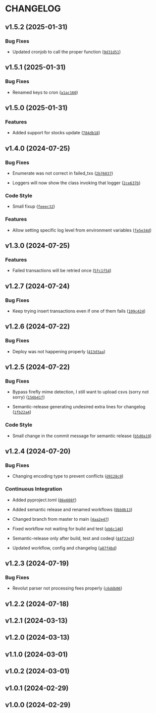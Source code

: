 # CHANGELOG


## v1.5.2 (2025-01-31)

### Bug Fixes

- Updated cronjob to call the proper function
  ([`9d31d51`](https://github.com/dbtdsilva/firefly-sync-cli/commit/9d31d51d3d987608386f56e22dbad05cd32228d1))


## v1.5.1 (2025-01-31)

### Bug Fixes

- Renamed keys to cron
  ([`a1ac160`](https://github.com/dbtdsilva/firefly-sync-cli/commit/a1ac160c0242d0e0e69d401242caf424dfe6bd74))


## v1.5.0 (2025-01-31)

### Features

- Added support for stocks update
  ([`784db18`](https://github.com/dbtdsilva/firefly-sync-cli/commit/784db1824cccc67ffc5cfd34c62445169deb504c))


## v1.4.0 (2024-07-25)

### Bug Fixes

- Enumerate was not correct in failed_txs
  ([`2b76037`](https://github.com/dbtdsilva/firefly-sync-cli/commit/2b7603799bdef4d24ab1ded8352895780491e2ec))

- Loggers will now show the class invoking that logger
  ([`2ce637b`](https://github.com/dbtdsilva/firefly-sync-cli/commit/2ce637ba95c2bd9e7a0749b5ee28259077f9bbd4))

### Code Style

- Small fixup
  ([`feeec32`](https://github.com/dbtdsilva/firefly-sync-cli/commit/feeec327ca56d96955cf8a1027f355ed5b0d2f4d))

### Features

- Allow setting specific log level from environment variables
  ([`fe5e34d`](https://github.com/dbtdsilva/firefly-sync-cli/commit/fe5e34d6b99233f51af49e82fabeffd8889aaa20))


## v1.3.0 (2024-07-25)

### Features

- Failed transactions will be retried once
  ([`5fc1f54`](https://github.com/dbtdsilva/firefly-sync-cli/commit/5fc1f548f46ce1e8b530a51f50250d349350e190))


## v1.2.7 (2024-07-24)

### Bug Fixes

- Keep trying insert transactions even if one of them fails
  ([`109c424`](https://github.com/dbtdsilva/firefly-sync-cli/commit/109c4249575caa07ab2c737cb8fb6f4bcede8b8a))


## v1.2.6 (2024-07-22)

### Bug Fixes

- Deploy was not happening properly
  ([`413d3aa`](https://github.com/dbtdsilva/firefly-sync-cli/commit/413d3aa39a985b2d9dfbb316391c1beb0ca39c85))


## v1.2.5 (2024-07-22)

### Bug Fixes

- Bypass firefly mime detection, I still want to upload csvs (sorry not sorry)
  ([`156b41f`](https://github.com/dbtdsilva/firefly-sync-cli/commit/156b41f643ae6b78cb92f22b883adf41d7bdec4c))

- Semantic-release generating undesired extra lines for changelog
  ([`1fb22a4`](https://github.com/dbtdsilva/firefly-sync-cli/commit/1fb22a489506190f09532074124c4d8b48ad0e18))

### Code Style

- Small change in the commit message for semantic release
  ([`b5d0a19`](https://github.com/dbtdsilva/firefly-sync-cli/commit/b5d0a192516d14fe20aa06dafa71524468f51a72))


## v1.2.4 (2024-07-20)

### Bug Fixes

- Changing encoding type to prevent conflicts
  ([`d9128c9`](https://github.com/dbtdsilva/firefly-sync-cli/commit/d9128c97528d8ef08a0a2e207b1d2440accb89b8))

### Continuous Integration

- Added pyproject.toml
  ([`86e608f`](https://github.com/dbtdsilva/firefly-sync-cli/commit/86e608f2f5271db7624ba64dc894c6d328ee8919))

- Added semantic release and renamed workflows
  ([`0bb0b13`](https://github.com/dbtdsilva/firefly-sync-cli/commit/0bb0b1386e42adf9a9d6af0c2b5aaa186789c4df))

- Changed branch from master to main
  ([`4aa2e47`](https://github.com/dbtdsilva/firefly-sync-cli/commit/4aa2e47109dd821414feaf9ccc0fbbaa455235e9))

- Fixed workflow not waiting for build and test
  ([`eb6c146`](https://github.com/dbtdsilva/firefly-sync-cli/commit/eb6c1467a9c2f1c2034759de94bc83c311f977ab))

- Semantic-release only after build, test and codeql
  ([`44f22e5`](https://github.com/dbtdsilva/firefly-sync-cli/commit/44f22e50d8b68d758991de0dd57cc328c903eb10))

- Updated workflow, config and changelog
  ([`a87f4bd`](https://github.com/dbtdsilva/firefly-sync-cli/commit/a87f4bdb9f44b0b8fac72a64bb4c7493568bf148))


## v1.2.3 (2024-07-19)

### Bug Fixes

- Revolut parser not processing fees properly
  ([`c6ddb06`](https://github.com/dbtdsilva/firefly-sync-cli/commit/c6ddb06d53c9bef4006e52b1e0779d2eea7eb2a8))


## v1.2.2 (2024-07-18)


## v1.2.1 (2024-03-13)


## v1.2.0 (2024-03-13)


## v1.1.0 (2024-03-01)


## v1.0.2 (2024-03-01)


## v1.0.1 (2024-02-29)


## v1.0.0 (2024-02-29)
